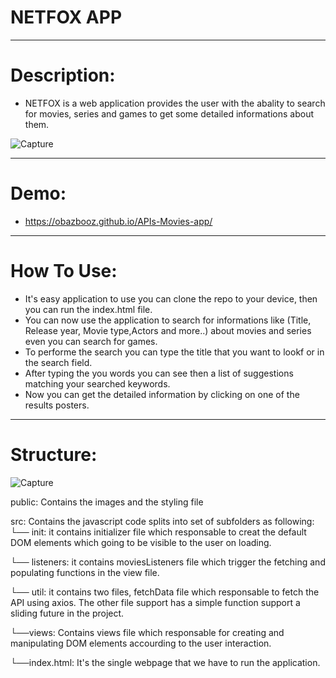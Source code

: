 # NETFOX APP
-------------------------------------------

# Description: 
* NETFOX is a web application provides the user with the abality to search for movies, series and games to get some detailed informations about them. 

![Capture](https://user-images.githubusercontent.com/90429106/145089110-23cebb42-06bc-4547-a719-9fe8440c9932.PNG)

-------------------------------------------
# Demo:
* https://obazbooz.github.io/APIs-Movies-app/

-------------------------------------------
# How To Use:
- It's easy application to use you can clone the repo to your device, then you can run the index.html file.
- You can now use the application to search for informations like (Title, Release year, Movie type,Actors and more..) about movies and series even you can search for games.
- To performe the search you can type the title that you want to lookf or in the search field.
- After typing the you words you can see then a list of suggestions matching your searched keywords. 
- Now you can get the detailed information by clicking on one of the results posters.

-------------------------------------------
# Structure:
![Capture](https://user-images.githubusercontent.com/90429106/145100126-47caeaec-62d3-491e-b6d5-03d456d7c873.PNG)

public: Contains the images and the styling file

src: Contains the javascript code splits into set of subfolders as following:
└── init: it contains initializer file which responsable to creat the default DOM elements which going to be visible to the user on loading.

└── listeners: it contains moviesListeners file which trigger the fetching and populating functions in the view file.

└── util: it contains two files, fetchData file which responsable to fetch the API using axios. The other file support has a simple function support a sliding future in the project.

└──views: Contains views file which responsable for creating and manipulating DOM elements accourding to the user interaction.

└──index.html: It's the single webpage that we have to run the application.

